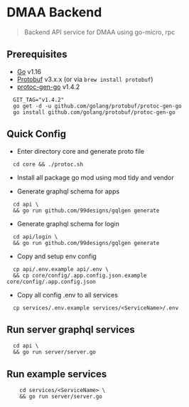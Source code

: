 # DMAA Backend

> Backend API service for DMAA using go-micro, rpc

## Prerequisites

* [Go](https://golang.org/doc/install) v1.16
* [Protobuf](https://developers.google.com/protocol-buffers/docs/downloads) v3.x.x (or via `brew install protobuf`)
* [protoc-gen-go](https://pkg.go.dev/mod/github.com/golang/protobuf@v1.4.2) v1.4.2
```
  GIT_TAG="v1.4.2"
  go get -d -u github.com/golang/protobuf/protoc-gen-go
  go install github.com/golang/protobuf/protoc-gen-go
```

## Quick Config

* Enter directory core and generate proto file
```
  cd core && ./protoc.sh
```
* Install all package go mod using mod tidy and vendor


* Generate graphql schema for apps
```
  cd api \
  && go run github.com/99designs/gqlgen generate
```

* Generate graphql schema for login
```
  cd api/login \
  && go run github.com/99designs/gqlgen generate
```

* Copy and setup env config
```
  cp api/.env.example api/.env \
  && cp core/config/.app.config.json.example core/config/.app.config.json
```

* Copy all config .env to all services
```
  cp services/.env.example services/<ServiceName>/.env
```

## Run server graphql services
```
  cd api \
  && go run server/server.go
```

## Run example services
```
    cd services/<ServiceName> \
    && go run server/server.go 
```
